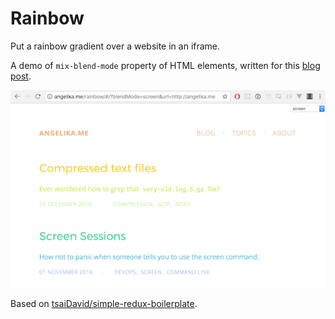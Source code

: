 # Rainbow

Put a rainbow gradient over a website in an iframe.

A demo of `mix-blend-mode` property of HTML elements, written for this [blog post](https://angelika.me/2017/05/07/blend-mode-in-css/).

![](screenshot.png)

Based on [tsaiDavid/simple-redux-boilerplate](https://github.com/tsaiDavid/simple-redux-boilerplate).
